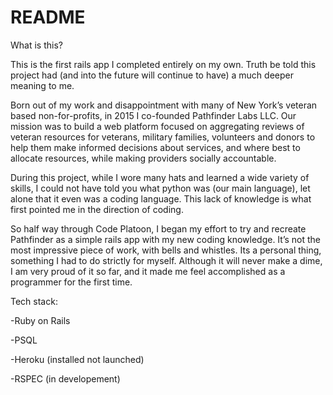 # README

What is this?

This is the first rails app I completed entirely on my own. Truth be told this project had (and into the future will continue to have) a much deeper meaning to me.  

Born out of my work and disappointment with many of New York’s veteran based non-for-profits, in 2015 I co-founded Pathfinder Labs LLC.  Our mission was to build a web platform focused on aggregating reviews of veteran resources for veterans, military families, volunteers and donors to help them make informed decisions about services, and where best to allocate resources, while making providers socially accountable.  

During this project, while I wore many hats and learned a wide variety of skills, I could not have told you what python was (our main language), let alone that it even was a coding language. This lack of knowledge is what first pointed me in the direction of coding. 

So half way through Code Platoon, I began my effort to try and recreate Pathfinder as a simple rails app with my new coding knowledge. It’s not the most impressive piece of work, with bells and whistles. Its a personal thing, something I had to do strictly for myself. Although it will never make a dime, I am very proud of it so far, and it made me feel accomplished as a programmer for the first time.

Tech stack:

-Ruby on Rails

-PSQL

-Heroku (installed not launched)

-RSPEC (in developement)

